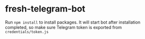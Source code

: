 # fresh-telegram-bot

Run `npm install` to install packages. 
It will start bot after installation completed, so make sure Telegram token is exported from `credentials/token.js` 
